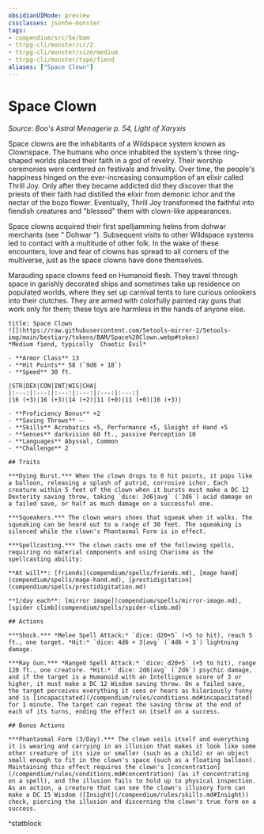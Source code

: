 ```yaml
---
obsidianUIMode: preview
cssclasses: json5e-monster
tags:
- compendium/src/5e/bam
- ttrpg-cli/monster/cr/2
- ttrpg-cli/monster/size/medium
- ttrpg-cli/monster/type/fiend
aliases: ["Space Clown"]
---
```

# Space Clown
*Source: Boo's Astral Menagerie p. 54, Light of Xaryxis*  

Space clowns are the inhabitants of a Wildspace system known as Clownspace. The humans who once inhabited the system's three ring-shaped worlds placed their faith in a god of revelry. Their worship ceremonies were centered on festivals and frivolity. Over time, the people's happiness hinged on the ever-increasing consumption of an elixir called Thrill Joy. Only after they became addicted did they discover that the priests of their faith had distilled the elixir from demonic ichor and the nectar of the bozo flower. Eventually, Thrill Joy transformed the faithful into fiendish creatures and "blessed" them with clown-like appearances.

Space clowns acquired their first spelljamming helms from dohwar merchants (see " Dohwar "). Subsequent visits to other Wildspace systems led to contact with a multitude of other folk. In the wake of these encounters, love and fear of clowns has spread to all corners of the multiverse, just as the space clowns have done themselves.

Marauding space clowns feed on Humanoid flesh. They travel through space in garishly decorated ships and sometimes take up residence on populated worlds, where they set up carnival tents to lure curious onlookers into their clutches. They are armed with colorfully painted ray guns that work only for them; these toys are harmless in the hands of anyone else.

```ad-statblock
title: Space Clown
![](https://raw.githubusercontent.com/5etools-mirror-2/5etools-img/main/bestiary/tokens/BAM/Space%20Clown.webp#token)
*Medium fiend, typically  Chaotic Evil*

- **Armor Class** 13 
- **Hit Points** 58 (`9d8 + 18`)
- **Speed** 30 ft.

|STR|DEX|CON|INT|WIS|CHA|
|:---:|:---:|:---:|:---:|:---:|:---:|
|16 (+3)|16 (+3)|14 (+2)|11 (+0)|11 (+0)|16 (+3)|

- **Proficiency Bonus** +2
- **Saving Throws** ⏤
- **Skills** Acrobatics +5, Performance +5, Sleight of Hand +5
- **Senses** darkvision 60 ft., passive Perception 10
- **Languages** Abyssal, Common
- **Challenge** 2

## Traits

***Dying Burst.*** When the clown drops to 0 hit points, it pops like a balloon, releasing a splash of putrid, corrosive ichor. Each creature within 5 feet of the clown when it bursts must make a DC 12 Dexterity saving throw, taking `dice: 3d6|avg` (`3d6`) acid damage on a failed save, or half as much damage on a successful one.

***Squeakers.*** The clown wears shoes that squeak when it walks. The squeaking can be heard out to a range of 30 feet. The squeaking is silenced while the clown's Phantasmal Form is in effect.

***Spellcasting.*** The clown casts one of the following spells, requiring no material components and using Charisma as the spellcasting ability:

**At will**: [friends](compendium/spells/friends.md), [mage hand](compendium/spells/mage-hand.md), [prestidigitation](compendium/spells/prestidigitation.md)

**1/day each**: [mirror image](compendium/spells/mirror-image.md), [spider climb](compendium/spells/spider-climb.md)

## Actions

***Shock.*** *Melee Spell Attack:* `dice: d20+5` (+5 to hit), reach 5 ft., one target. *Hit:* `dice: 4d6 + 3|avg` (`4d6 + 3`) lightning damage.

***Ray Gun.*** *Ranged Spell Attack:* `dice: d20+5` (+5 to hit), range 120 ft., one creature. *Hit:* `dice: 2d6|avg` (`2d6`) psychic damage, and if the target is a Humanoid with an Intelligence score of 3 or higher, it must make a DC 12 Wisdom saving throw. On a failed save, the target perceives everything it sees or hears as hilariously funny and is [incapacitated](/compendium/rules/conditions.md#incapacitated) for 1 minute. The target can repeat the saving throw at the end of each of its turns, ending the effect on itself on a success.

## Bonus Actions

***Phantasmal Form (3/Day).*** The clown veils itself and everything it is wearing and carrying in an illusion that makes it look like some other creature of its size or smaller (such as a child) or an object small enough to fit in the clown's space (such as a floating balloon). Maintaining this effect requires the clown's [concentration](/compendium/rules/conditions.md#concentration) (as if concentrating on a spell), and the illusion fails to hold up to physical inspection. As an action, a creature that can see the clown's illusory form can make a DC 15 Wisdom ([Insight](/compendium/rules/skills.md#Insight)) check, piercing the illusion and discerning the clown's true form on a success.
```
^statblock